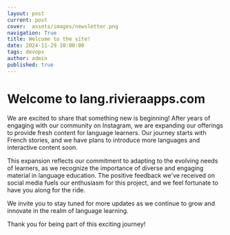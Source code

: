 ```yaml
---
layout: post
current: post
cover:  assets/images/newsletter.png
navigation: True
title: Welcome to the site!
date: 2024-11-29 10:00:00
tags: devops
author: admin
published: true
---
```


# Welcome to lang.rivieraapps.com

We are excited to share that something new is beginning! After years of engaging with our community on Instagram, we are expanding our offerings to provide fresh content for language learners. Our journey starts with French stories, and we have plans to introduce more languages and interactive content soon. 

This expansion reflects our commitment to adapting to the evolving needs of learners, as we recognize the importance of diverse and engaging material in language education. The positive feedback we've received on social media fuels our enthusiasm for this project, and we feel fortunate to have you along for the ride. 

We invite you to stay tuned for more updates as we continue to grow and innovate in the realm of language learning. 

Thank you for being part of this exciting journey!
